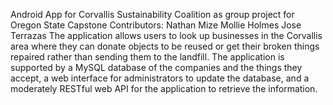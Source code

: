 Android App for Corvallis Sustainability Coalition as group project for Oregon State Capstone
Contributors:
 Nathan Mize
 Mollie Holmes
 Jose Terrazas
The application allows users to look up businesses in the Corvallis area where they can donate objects to be reused or get their broken things repaired rather than sending them to the landfill. The application is supported by a MySQL database of the companies and the things they accept, a web interface for administrators to update the database, and a moderately RESTful web API for the application to retrieve the information.
